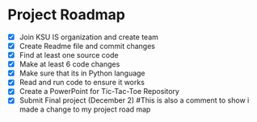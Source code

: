 # Project Roadmap
- [x] Join KSU IS organization and create team
- [x] Create Readme file and commit changes
- [x] Find at least one source code
- [x] Make at least 6 code changes 
- [x] Make sure that its in Python language
- [x] Read and run code to ensure it works
- [x] Create a PowerPoint for Tic-Tac-Toe Repository
- [x] Submit Final project (December 2)
#This is also a comment to show i made a change to my project road map
